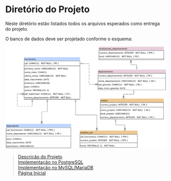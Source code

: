 # Diretório do Projeto

Neste diretório estão listados todos os arquivos esperados como entrega do projeto.

O banco de dados deve ser projetado conforme o esquema:

![Esquema Banco de Dados Elmasri](./Descri%C3%A7%C3%A3o/modelo-elmasri.png)

>[Descrição do Projeto](./Descri%C3%A7%C3%A3o/)<br>
>[Implementação no PostgreSQL](./PostgreSQL/)<br>
>[Implementação no MySQL/MariaDB](./MySQL/)<br>
>[Página Inicial](./../)